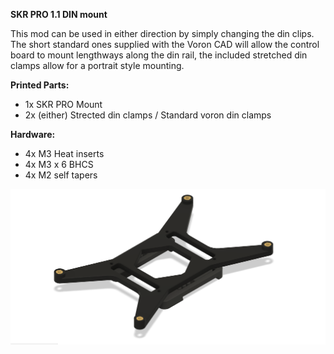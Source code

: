 **SKR PRO 1.1 DIN mount**

This mod can be used in either direction by simply changing the din clips. The short standard ones supplied with the Voron CAD will allow the control board to mount lengthways along the din rail, the included stretched din clamps allow for a portrait style mounting. 

**Printed Parts:**
- 1x SKR PRO Mount
- 2x (either) Strected din clamps / Standard voron din clamps

**Hardware:**
- 4x M3 Heat inserts
- 4x M3 x 6 BHCS
- 4x M2 self tapers 

![Image of mod](SKR_PRO_Example.png)
